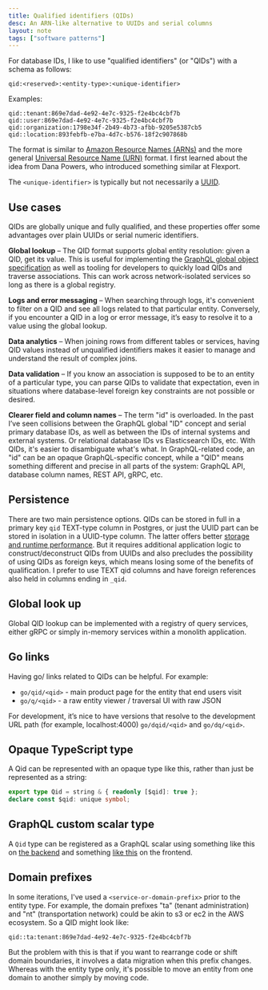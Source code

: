 ```yaml
---
title: Qualified identifiers (QIDs)
desc: An ARN-like alternative to UUIDs and serial columns
layout: note
tags: ["software patterns"]
---
```


For database IDs, I like to use "qualified identifiers" (or "QIDs") with a schema as follows:

```
qid:<reserved>:<entity-type>:<unique-identifier>
```

Examples:

```
qid::tenant:869e7dad-4e92-4e7c-9325-f2e4bc4cbf7b
qid::user:869e7dad-4e92-4e7c-9325-f2e4bc4cbf7b
qid::organization:1798e34f-2b49-4b73-afbb-9205e5387cb5
qid::location:893febfb-e7ba-4d7c-b576-18f2c907868b
```

The format is similar to [Amazon Resource Names (ARNs)](https://docs.aws.amazon.com/general/latest/gr/aws-arns-and-namespaces.html) and the more general [Universal Resource Name (URN)](https://en.wikipedia.org/wiki/Uniform_Resource_Name) format. I first learned about the idea from Dana Powers, who introduced something similar at Flexport.

The `<unique-identifier>` is typically but not necessarily a [UUID](https://en.wikipedia.org/wiki/Universally_unique_identifier).

## Use cases

QIDs are globally unique and fully qualified, and these properties offer some advantages over plain UUIDs or serial numeric identifiers.

**Global lookup** – The QID format supports global entity resolution: given a QID, get its value. This is useful for implementing the [GraphQL global object specification](https://graphql.org/learn/global-object-identification/) as well as tooling for developers to quickly load QIDs and traverse associations. This can work across network-isolated services so long as there is a global registry.

**Logs and error messaging** – When searching through logs, it's convenient to filter on a QID and see all logs related to that particular entity. Conversely, if you encounter a QID in a log or error message, it’s easy to resolve it to a value using the global lookup.

**Data analytics** – When joining rows from different tables or services, having QID values instead of unqualified identifiers makes it easier to manage and understand the result of complex joins.

**Data validation** – If you know an association is supposed to be to an entity of a particular type, you can parse QIDs to validate that expectation, even in situations where database-level foreign key constraints are not possible or desired.

**Clearer field and column names** – The term "id" is overloaded. In the past I’ve seen collisions between the GraphQL global "ID" concept and serial primary database IDs, as well as between the IDs of internal systems and external systems. Or relational database IDs vs Elasticsearch IDs, etc. With QIDs, it's easier to disambiguate what's what. In GraphQL-related code, an "id" can be an opaque GraphQL-specific concept, while a "QID" means something different and precise in all parts of the system: GraphQL API, database column names, REST API, gRPC, etc.

## Persistence

There are two main persistence options. QIDs can be stored in full in a primary key `qid` TEXT-type column in Postgres, or just the UUID part can be stored in isolation in a UUID-type column. The latter offers better [storage and runtime performance](https://stackoverflow.com/a/44101628). But it requires additional application logic to construct/deconstruct QIDs from UUIDs and also precludes the possibility of using QIDs as foreign keys, which means losing some of the benefits of qualification. I prefer to use TEXT qid columns and have foreign references also held in columns ending in `_qid`.

## Global look up

Global QID lookup can be implemented with a registry of query services, either gRPC or simply in-memory services within a monolith application.

## Go links

Having go/ links related to QIDs can be helpful. For example:

- `go/qid/<qid>` - main product page for the entity that end users visit
- `go/q/<qid>` - a raw entity viewer / traversal UI with raw JSON

For development, it’s nice to have versions that resolve to the development URL path (for example, localhost:4000) `go/dqid/<qid>` and `go/dq/<qid>`.

## Opaque TypeScript type

A Qid can be represented with an opaque type like this, rather than just be represented as a string:

```typescript
export type Qid = string & { readonly [$qid]: true };
declare const $qid: unique symbol;
```

## GraphQL custom scalar type

A `Qid` type can be registered as a GraphQL scalar using something like this on [the backend](https://docs.nestjs.com/graphql/scalars) and something [like this](https://rescript-relay-documentation.vercel.app/docs/custom-scalars) on the frontend.

## Domain prefixes

In some iterations, I've used a `<service-or-domain-prefix>` prior to the entity type. For example, the domain prefixes "ta" (tenant administration) and "nt" (transportation network) could be akin to s3 or ec2 in the AWS ecosystem. So a QID might look like:

```
qid::ta:tenant:869e7dad-4e92-4e7c-9325-f2e4bc4cbf7b
```

But the problem with this is that if you want to rearrange code or shift domain boundaries, it involves a data migration when this prefix changes. Whereas with the entity type only, it's possible to move an entity from one domain to another simply by moving code.
